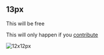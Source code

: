 13px
---

This will be free

This will only happen if you [contribute](https://github.com/andreaslarsen/12x12px/issues?labels=Help+me&page=1&state=open)

![12x12px](http://i.imgur.com/Cn3a1UU.jpg)
